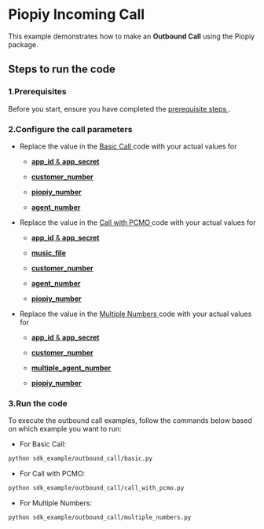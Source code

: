# Piopiy Incoming Call

This example demonstrates how to make an **Outbound Call** using the Piopiy package.

## Steps to run the code

### 1.Prerequisites

Before you start, ensure you have completed the [ prerequisite steps ](/README.md).

### 2.Configure the call parameters

- Replace the value in the [ Basic Call ](/sdk_example/outbound_call/basic.py) code with your actual values for

  - [**app_id** & **app_secret**](https://github.com/telecmi/piopiy_python_example/blob/development/sdk_example/outbound_call/basic.py#L5)

  - [**customer_number**](https://github.com/telecmi/piopiy_python_example/blob/development/sdk_example/outbound_call/basic.py#L10)

  - [**piopiy_number**](https://github.com/telecmi/piopiy_python_example/blob/development/sdk_example/outbound_call/basic.py#L9)

  - [**agent_number**](https://github.com/telecmi/piopiy_python_example/blob/development/sdk_example/outbound_call/basic.py#L8)

- Replace the value in the [ Call with PCMO ](/sdk_example/outbound_call/call_with_pcmo.py) code with your actual values for

  - [**app_id** & **app_secret**](https://github.com/telecmi/piopiy_python_example/blob/development/sdk_example/outbound_call/call_with_pcmo.py#L5)

  - [**music_file**](https://github.com/telecmi/piopiy_python_example/blob/development/sdk_example/outbound_call/call_with_pcmo.py#L27)

  - [**customer_number**](https://github.com/telecmi/piopiy_python_example/blob/development/sdk_example/outbound_call/call_with_pcmo.py#L11)

  - [**agent_number**](https://github.com/telecmi/piopiy_python_example/blob/development/sdk_example/outbound_call/call_with_pcmo.py#L13)

  - [**piopiy_number**](https://github.com/telecmi/piopiy_python_example/blob/development/sdk_example/outbound_call/call_with_pcmo.py#L12)

- Replace the value in the [ Multiple Numbers ](/sdk_example/outbound_call/multiple_numbers.py) code with your actual values for

  - [**app_id** & **app_secret**](https://github.com/telecmi/piopiy_python_example/blob/development/sdk_example/outbound_call/multiple_numbers.py#L5)

  - [**customer_number**](https://github.com/telecmi/piopiy_python_example/blob/development/sdk_example/outbound_call/multiple_numbers.py#L11)

  - [**multiple_agent_number**](https://github.com/telecmi/piopiy_python_example/blob/development/sdk_example/outbound_call/multiple_numbers.py#L9)

  - [**piopiy_number**](https://github.com/telecmi/piopiy_python_example/blob/development/sdk_example/outbound_call/multiple_numbers.py#L10)

### 3.Run the code

To execute the outbound call examples, follow the commands below based on which example you want to run:

- For Basic Call:

```bash
python sdk_example/outbound_call/basic.py
```

- For Call with PCMO:

```bash
python sdk_example/outbound_call/call_with_pcmo.py
```

- For Multiple Numbers:

```bash
python sdk_example/outbound_call/multiple_numbers.py
```
